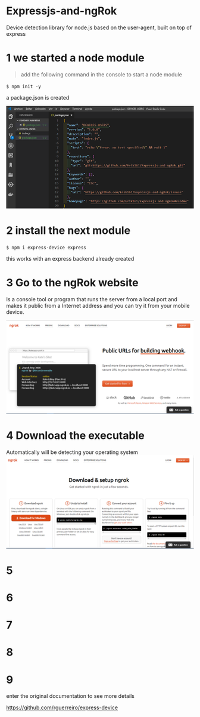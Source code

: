 # Expressjs-and-ngRok
 Device detection library for node.js based on the user-agent, built on top of express 
 
# 1 we started a node module

>add the following command in the console to start a node module


`$ npm init -y`

a package.json is created

![](packagejson.png)

# 2 install the next module

`$ npm i express-device express `

this works with an express backend already created

# 3 Go to the ngRok website
Is a console tool or program
that runs the server from a local port and makes it public from a
Internet address and you can try it from your
mobile device.

![](ngpage.png)

# 4 Download the executable
Automatically will be detecting your operating system
![](ngrock.png)

# 5


# 6 

# 7 

# 8 

# 9





enter the original documentation to see more details

https://github.com/rguerreiro/express-device
